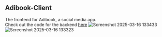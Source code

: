 ## Adibook-Client
The frontend for Adibook, a social media app.      
Check out the code for the backend [here](https://github.com/SuperShivam5000/adibook-api)
![Screenshot 2025-03-16 133433](https://github.com/user-attachments/assets/f994cd23-8d05-4b88-a6ad-42f7a8208ab2)
![Screenshot 2025-03-16 133323](https://github.com/user-attachments/assets/e5e367ff-27cc-4bb7-898c-911dc14f7854)
